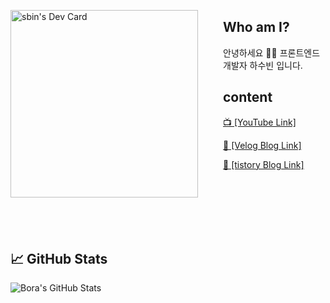<a href="https://app.daily.dev/sbin"><img align="left" src="https://api.daily.dev/devcards/05f7e20b0d8e414c9297d5cad50a6dd5.png?r=aq1"  width="300" style="margin-right: 40px;" alt="sbin's Dev Card"/></a>

## Who am I?

안녕하세요 👨‍💻 프론트엔드 개발자 하수빈 입니다.

## content

[📺 \[YouTube Link\]](https://www.youtube.com/channel/UCy5eRpXqUy8mzQ136OtSi6A)

[📝 \[Velog Blog Link\]](https://velog.io/@sbinha)

[📝 \[tistory Blog Link\]](https://sbinha.tistory.com/)



<br/>
<br/>
<br/>
<br/>
<br/>



## &#x1f4c8; GitHub Stats

<img align="center" src="https://github-readme-stats.vercel.app/api?username=sbin0819&show_icons=true&line_height=27&count_private=true&title_color=ffffff&text_color=c9cacc&icon_color=2bbc8a&bg_color=1d1f21" alt="Bora's GitHub Stats" />
